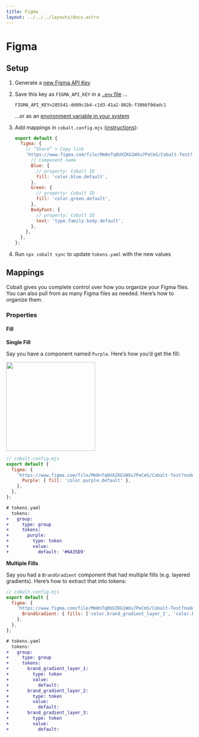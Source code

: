 ```yaml
---
title: Figma
layout: ../../../layouts/docs.astro
---
```


# Figma

## Setup

1. Generate a [new Figma API Key][figma-api-key]
1. Save this key as `FIGMA_API_KEY` in a [`.env` file][dotenv] …

   ```
   FIGMA_API_KEY=285541-dd09c1b4-c1d3-41a2-802b-f3866f0dadc1
   ```

   …or as an [environment variable in your system][env-system]

1. Add mappings in `cobalt.config.mjs` ([instructions](#mappings)):

   ```js
   export default {
     figma: {
       // “Share” > Copy link
       'https://www.figma.com/file/Mm0nTq0UXZKG1WXu7PeCmS/Cobalt-Test?node-id=2%3A2': {
         // Component name
         Blue: {
           // property: Cobalt ID
           fill: 'color.blue.default',
         },
         Green: {
           // property: Cobalt ID
           fill: 'color.green.default',
         },
         BodyFont: {
           // property: Cobalt ID
           text: 'type.family.body.default',
         },
       },
     },
   };
   ```

1. Run `npx cobalt sync` to update `tokens.yaml` with the new values

## Mappings

Cobalt gives you complete control over how you organize your Figma files. You can also pull from as many Figma files as needed. Here’s how to organize them.

### Properties

#### Fill

**Single Fill**

Say you have a component named `Purple`. Here’s how you’d get the fill:

<img src="/images/figma-fill.png" width="240">

```js
// cobalt.config.mjs
export default {
  figma: {
    'https://www.figma.com/file/Mm0nTq0UXZKG1WXu7PeCmS/Cobalt-Test?node-id=2%3A2': {
      Purple: { fill: 'color.purple.default' },
    },
  },
};
```

```diff
# tokens.yaml
  tokens:
+   group:
+     type: group
+     tokens:
+       purple:
+         type: token
+         value:
+           default: '#6A35D9'
```

**Multiple Fills**

Say you had a `BrandGradient` component that had multiple fills (e.g. layered gradients). Here’s how to extract that into tokens:

```js
// cobalt.config.mjs
export default {
  figma: {
    'https://www.figma.com/file/Mm0nTq0UXZKG1WXu7PeCmS/Cobalt-Test?node-id=2%3A2': {
      BrandGradient: { fills: ['color.brand_gradient_layer_1', 'color.brand_gradient_layer_2', 'color.brand_gradient_layer_3'] },
    },
  },
};
```

```diff
# tokens.yaml
  tokens:
+   group:
+     type: group
+     tokens:
+       brand_gradient_layer_1:
+         type: token
+         value:
+           default:
+       brand_gradient_layer_2:
+         type: token
+         value:
+           default:
+       brand_gradient_layer_3:
+         type: token
+         value:
+           default:
```

[dotenv]: https://github.com/motdotla/dotenv
[env-system]: https://gist.github.com/iest/58692bf1001b0424c257
[figma-api-key]: https://www.figma.com/developers/api#access-tokens
